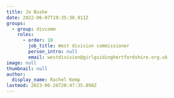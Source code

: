 ```yaml
---
title: Jo Bushe
date: 2022-06-07T19:35:38.911Z
groups:
  - group: divcomm
    roles:
      - order: 10
        job_title: West division commissioner
        person_intro: null
        email: westdivision@girlguidinghertfordshire.org.uk
image: null
thumbnail: null
author:
  display_name: Rachel Kemp
lastmod: 2023-06-26T20:47:35.898Z
---
```

